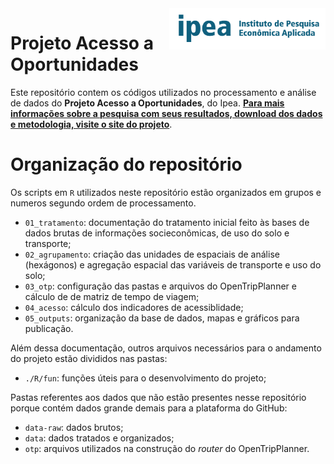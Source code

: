 
<img align="right" src="ipea.png" alt="ipea" width="250">

# Projeto Acesso a Oportunidades

Este repositório contem os códigos utilizados no processamento e análise de dados do **Projeto Acesso a Oportunidades**, do Ipea. **[Para mais informações sobre a pesquisa com seus resultados, download dos dados e metodologia, visite o site do projeto](https://www.ipea.gov.br/acessooportunidades/)**.



# Organização do repositório

Os scripts em `R` utilizados neste repositório estão organizados em grupos e numeros segundo ordem de processamento.

  - `01_tratamento`: documentação do tratamento inicial feito às bases
    de dados brutas de informações socieconômicas, de uso do solo e
    transporte;
  - `02_agrupamento`: criação das unidades de espaciais de análise (hexágonos) e
    agregação espacial das variáveis de transporte e uso do solo;
  - `03_otp`: configuração das pastas e arquivos do OpenTripPlanner e cálculo de de matriz de tempo de
    viagem;
  - `04_acesso`: cálculo dos indicadores de acessiblidade;
  - `05_outputs`: organização da base de dados, mapas e gráficos para publicação.

Além dessa documentação, outros arquivos necessários para o andamento do
projeto estão divididos nas pastas:

  - `./R/fun`: funções úteis para o desenvolvimento do projeto;

Pastas referentes aos dados que não estão presentes nesse repositório
porque contém dados grande demais para a plataforma do GitHub:

  - `data-raw`: dados brutos;
  - `data`: dados tratados e organizados;
  - `otp`: arquivos utilizados na construção do *router* do
    OpenTripPlanner.


